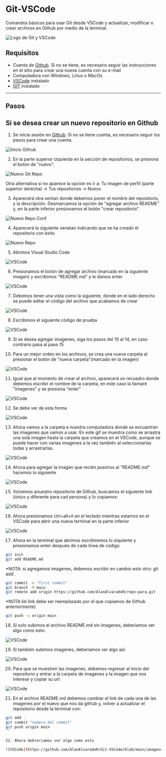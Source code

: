 # Git-VSCode
Comandos básicos para usar Git desde VSCode y actualizar, modificar o crear archivos en Github por medio de la terminal.

![Logo de Git y VSCode](https://github.com/AlanAlvaradoR/Git-VSCode/blob/main/imagenes/git0.jpg)

## Requisitos

- Cuenta de [Github](https://github.com/). Si no se tiene, es necesario seguir las instrucciones en el sitio para crear una nueva cuenta con su e-mail
- Computadora con Windows, Linux o MacOs
- [VSCode](https://code.visualstudio.com/) instalado
- [GIT](https://git-scm.com/downloads) instalado

---------------------------------------------------------

## Pasos

## Si se desea crear un nuevo repositorio en Github

1. Se inicia sesión en [Github](https://github.com/). Si no se tiene cuenta, es necesario seguir los pasos para crear una cuenta.

![Inicio Github](https://github.com/AlanAlvaradoR/Git-VSCode/blob/main/imagenes/git1.PNG)


2. En la parte superior izquierda en la sección de repositorios, se presiona el botón de "nuevo".

![Nuevo Git Repo](https://github.com/AlanAlvaradoR/Git-VSCode/blob/main/imagenes/git2.PNG)

Otra alternativa si no aparece la opción es ir a: Tu imagen de perfil (parte superior derecha) -> Tus repositorios -> Nuevo

3. Aparecerá otra ventan donde debemos poner el nombre del repositorio, y la descripción. Desmarcamos la opción de "agregar archivo README" y, en la parte inferior presionamos el botón "crear repositorio".

![Nuevo Repo Conf](https://github.com/AlanAlvaradoR/Git-VSCode/blob/main/imagenes/git3.PNG)

4. Aparecerá la siguiente venatan indicando que se ha creado el repositorio con éxito

![Nuevo Repo](https://github.com/AlanAlvaradoR/Git-VSCode/blob/main/imagenes/git4.PNG)

5. Abrimos Visual Studio Code

![VSCode](https://github.com/AlanAlvaradoR/Git-VSCode/blob/main/imagenes/git5.PNG)

6. Presionamos el botón de agregar archivo (marcado en la siguiente imagen) y escribimos "README.md" y le damos enter

![VSCode](https://github.com/AlanAlvaradoR/Git-VSCode/blob/main/imagenes/git6.PNG)

7. Debemos tener una vista como la siguiente, donde en el lado derecho se puede editar el código del archivo que acabamos de crear

![VSCode](https://github.com/AlanAlvaradoR/Git-VSCode/blob/main/imagenes/git7.PNG)

8. Escribimos el siguiente código de prueba

![VSCode](https://github.com/AlanAlvaradoR/Git-VSCode/blob/main/imagenes/git8.PNG)

9. Si se desea agregar imagenes, siga los pasos del 10 al 14, en caso contrario pasa al paso 15

10. Para un mejor orden en los archivos, se crea una nueva carpeta al presionar el botón de "nueva carpeta"(marcado en la imagen)

![VSCode](https://github.com/AlanAlvaradoR/Git-VSCode/blob/main/imagenes/git9.PNG)

11. Igual que al momento de crear el archivo, aparecerá un recuadro donde debemos escribir el nombre de la carpeta, en este caso la llamaré "imagenes" y se presiona "enter"

![VSCode](https://github.com/AlanAlvaradoR/Git-VSCode/blob/main/imagenes/git10.PNG)

12. Se debe ver de esta forma

![VSCode](https://github.com/AlanAlvaradoR/Git-VSCode/blob/main/imagenes/git11.PNG)

13. Ahora vamos a la carpeta e nuestra computadora donde se encuantran las imagenes que vamos a usar. En este gif se muestra como se arrastra una sola imagen hasta la carpeta que creamos en el VSCode, aunque se puede hacer con varias imagenes a la vez también al seleccionarlas todas y arrastrarlas.

![VSCode](https://github.com/AlanAlvaradoR/Git-VSCode/blob/main/imagenes/git1.gif)

14. Ahora para agregar la imagen que recién pusimos al "README.md" hacemos lo siguiente

![VSCode](https://github.com/AlanAlvaradoR/Git-VSCode/blob/main/imagenes/git2.gif)

15. Volvemos anuestro repositorio de Github, buscamos el siguiente link (único y diferente para cad persona) y lo copiamos: 

![VSCode](https://github.com/AlanAlvaradoR/Git-VSCode/blob/main/imagenes/gitA.PNG)

16. Ahora presionamos ctrl+alt+ñ en el teclado mientras estamos en el VSCode para abrir una nueva terminal en la parte inferior

![VSCode](https://github.com/AlanAlvaradoR/Git-VSCode/blob/main/imagenes/git13.PNG)

17. Ahora en la terminal que abrimos escribiremos lo siquiente y presionamos enter después de cada línea de código

```Bash
git init
git add README.md     
```
*NOTA: si agregamos imagenes, debemos escribir en cambio esto otro: git add .

```Bash
git commit -m "first commit"
git branch -M main
git remote add origin https://github.com/AlanAlvaradoR/repo-para.git 
```

*NOTA:(el link debe ser reemplazado por el que copiamos de Github anteriormente)

```Bash
git push -u origin main
```

18. Si solo subimos el archivo README.md sin imagenes, deberiamos ver algo como esto:

![VSCode](https://github.com/AlanAlvaradoR/Git-VSCode/blob/main/imagenes/git20.PNG)

19. Si también subimos imagenes, deberiamos ver algo así:

![VSCode](https://github.com/AlanAlvaradoR/Git-VSCode/blob/main/imagenes/git21.PNG)

20. Para que se muestren las imagenes, debemos regresar al inicio del repositorio y entrar a la carpeta de imagenes y la imagen que nos interese y copiar su url:

![VSCode](https://github.com/AlanAlvaradoR/Git-VSCode/blob/main/imagenes/git23.PNG)

21. En el archivo README.md debemos cambiar el link de cada una de las imagenes por el nuevo que nos da github y, volver a actualizar el repositorio desde la terminal con:

```Bash
git add .
git commit "numero del commit"
git push origin main 
``

22. Ahora debreriamos ver algo como esto

![VSCode](https://github.com/AlanAlvaradoR/Git-VSCode/blob/main/imagenes/git22.PNG)


